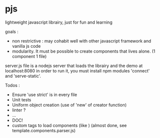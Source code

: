 # pjs
lightweight javascript librairy, just for fun and learning

goals :
- non restrictive : may cohabit well with other javascript framework and vanilla js code
- modularity. It must be possible to create components that lives alone. (1 component 1 file)

server.js file is a nodejs server that loads the librairy and the demo at localhost:8080
in order to run it, you must install npm modules 'connect' and 'serve-static'.

Todos :
- Ensure 'use strict' is in every file
- Unit tests
- Uniform object creation (use of 'new' of creator function)
- linter ?
- ...
- DOC!
- custom tags to load components (like <pjs-my-component>) (almost done, see template.components.parser.js)
